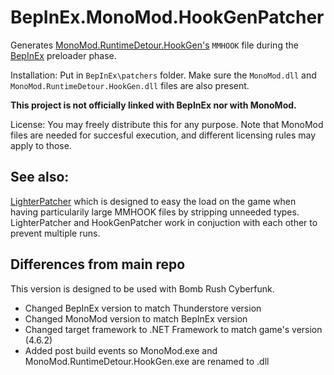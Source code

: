 # BepInEx.MonoMod.HookGenPatcher

Generates [MonoMod.RuntimeDetour.HookGen's](https://github.com/MonoMod/MonoMod) `MMHOOK` file during the [BepInEx](https://github.com/BepInEx/BepInEx) preloader phase. 

Installation:
Put in `BepInEx\patchers` folder.
Make sure the `MonoMod.dll` and `MonoMod.RuntimeDetour.HookGen.dll` files are also present.

**This project is not officially linked with BepInEx nor with MonoMod.**

License:
You may freely distribute this for any purpose. Note that MonoMod files are needed for succesful execution, and different licensing rules may apply to those.

## See also:
[LighterPatcher](https://github.com/harbingerofme/LighterPatcher) which is designed to easy the load on the game when having particularily large MMHOOK files by stripping unneeded types. LighterPatcher and HookGenPatcher work in conjuction with each other to prevent multiple runs.

## Differences from main repo
This version is designed to be used with Bomb Rush Cyberfunk.

* Changed BepInEx version to match Thunderstore version
* Changed MonoMod version to match BepInEx version
* Changed target framework to .NET Framework to match game's version (4.6.2)
* Added post build events so MonoMod.exe and MonoMod.RuntimeDetour.HookGen.exe are renamed to .dll
